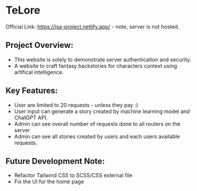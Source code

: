# TeLore

Official Link: https://isa-project.netlify.app/ - note, server is not hosted.

## Project Overview:
* This website is solely to demonstrate server authentication and security.
* A website to craft fantasy backstories for characters context using artifical intelligence. 

## Key Features:
* User are limited to 20 requests - unless they pay :)
* User input can generate a story created by machine learning model and ChatGPT API.
* Admin can see overall number of requests done to all routers on the server
* Admin can see all stories created by users and each users available requests.

## Future Development Note:
* Refactor Tailwind CSS to SCSS/CSS external file
* Fix the UI for the home page
